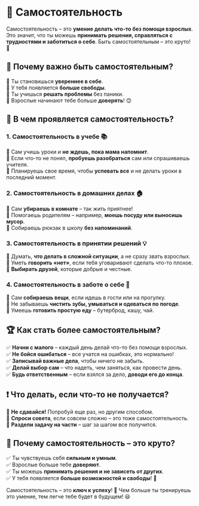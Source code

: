 # 🌟 Самостоятельность

Самостоятельность – это **умение делать что-то без помощи взрослых**. Это значит, что ты можешь **принимать решения, справляться с трудностями и заботиться о себе**. Быть самостоятельным – это круто! 🚀

## 🤔 Почему важно быть самостоятельным?
🔹 Ты становишься **увереннее в себе**.  
🔹 У тебя появляется **больше свободы**.  
🔹 Ты учишься **решать проблемы** без паники.  
🔹 Взрослые начинают тебе больше **доверять**! 😊  

## 🔑 В чем проявляется самостоятельность?

### **1. Самостоятельность в учебе** 📚
🔹 Сам учишь уроки и **не ждешь, пока мама напомнит**.  
🔹 Если что-то не понял, **пробуешь разобраться** сам или спрашиваешь учителя.  
🔹 Планируешь свое время, чтобы **успевать все** и не делать уроки в последний момент.  

### **2. Самостоятельность в домашних делах** 🏠
🔹 Сам **убираешь в комнате** – так жить приятнее!  
🔹 Помогаешь родителям – например, **моешь посуду или выносишь мусор**.  
🔹 Собираешь рюкзак в школу **без напоминаний**.  

### **3. Самостоятельность в принятии решений** 💡
🔹 Думать, **что делать в сложной ситуации**, а не сразу звать взрослых.  
🔹 Уметь **говорить «нет»**, если тебя уговаривают сделать что-то плохое.  
🔹 **Выбирать друзей**, которые добрые и честные.  

### **4. Самостоятельность в заботе о себе** 🚀
🔹 Сам **собираешь вещи**, если идешь в гости или на прогулку.  
🔹 Не забываешь **чистить зубы, умываться и одеваться по погоде**.  
🔹 Умеешь **готовить простую еду** – бутерброд, кашу, чай.  

## 🏆 Как стать более самостоятельным?
✅ **Начни с малого** – каждый день делай что-то без помощи взрослых.  
✅ **Не бойся ошибаться** – все учатся на ошибках, это нормально!  
✅ **Записывай важные дела**, чтобы ничего не забыть.  
✅ **Делай выбор сам** – что надеть, чем заняться, как провести день.  
✅ **Будь ответственным** – если взялся за дело, **доводи его до конца**.  

## ❗️ Что делать, если что-то не получается?
🔹 **Не сдавайся!** Попробуй еще раз, но другим способом.  
🔹 **Спроси совета**, если совсем сложно – это тоже самостоятельность.  
🔹 **Раздели задачу на части** – шаг за шагом все получится.  

## 🎯 Почему самостоятельность – это круто?
✅ Ты чувствуешь себя **сильным и умным**.  
✅ Взрослые больше тебе **доверяют**.  
✅ Ты можешь **принимать решения и не зависеть от других**.  
✅ У тебя появляется **больше возможностей и свободы**! 🚀  

Самостоятельность – это **ключ к успеху**! 🔑 Чем больше ты тренируешь это умение, тем легче тебе будет в будущем! 😃

